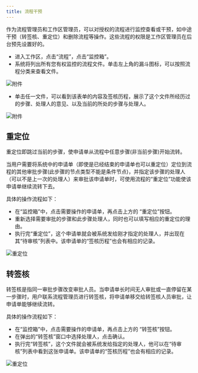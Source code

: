 ```yaml
---
title: 流程干预
---
```


作为流程管理员和工作区管理员，可以对授权的流程进行监控查看或干预，如中途干预（转签核、重定位）和删除流程等操作。这些流程的权限是工作区管理员在后台预先设置好的。

- 进入工作区，点击“流程”，点击“监控箱”。
- 系统将列出所有您有权监控的流程文件。单击左上角的漏斗图标，可以按照流程分类来查看文件。

![附件](/assets/workflow/流程监控列表.png)

- 单击任一文件，可以看到该表单的内容及签核历程，展示了这个文件所经历过的步骤、处理人的意见、以及当前的所处的步骤与处理人。

![附件](/assets/workflow/流程监控申请单.png)

## 重定位

重定位即跳过当前的步骤，使申请单从流程中任意步骤(非当前步骤)开始流转。

当用户需要将系统中的申请单（即使是已经结束的申请单也可以重定位）定位到流程的其他审批步骤(此步骤的节点类型不能是条件节点)，并指定该步骤的处理人（可以不是上一次的处理人）来审批该申请单时，可使用流程的“重定位”功能使该申请单继续流转下去。

具体的操作流程如下：

- 在“监控箱”中，点击需要操作的申请单，再点击上方的 “重定位”按钮。
- 重新选择需要审批的步骤和此步骤处理人，同时也可以填写相应的重定位的理由。
- 执行完“重定位”，这个申请单就会被系统发给刚才指定的处理人，并出现在其“待审核”列表中。该申请单的“签核历程”也会有相应的记录。

![重定位](/assets/workflow/重定位.png)

## 转签核

转签核是指同一审批步骤改变审批人员。当申请单长时间无人审批或一直停留在某一步骤时，用户联系流程管理员进行转签核，将申请单移交给转签核人员审批，让申请单能够继续流转。

具体的操作流程如下：

- 在“监控箱”中，点击需要操作的申请单，再点击上方的 “转签核”按钮。
- 在弹出的“转签核”窗口中选择处理人，点击确认。
- 执行完“转签核”，这个文件就会被系统发给指定的处理人，他可以在“待审核”列表中看到这张申请单。该申请单的“签核历程”也会有相应的记录。

![重定位](/assets/workflow/转签核.png)
